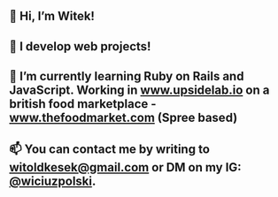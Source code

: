 ## 👋 Hi, I’m Witek!
## 👀 I develop web projects! 
## 🌱 I’m currently learning Ruby on Rails and JavaScript. Working in www.upsidelab.io on a british food marketplace - www.thefoodmarket.com (Spree based)
## 📫 You can contact me by writing to witoldkesek@gmail.com or DM on my IG: [@wiciuzpolski](https://www.instagram.com/wiciuzpolski).

<!---
witoldkesek/witoldkesek is a ✨ special ✨ repository because its `README.md` (this file) appears on your GitHub profile.
You can click the Preview link to take a look at your changes.
--->
